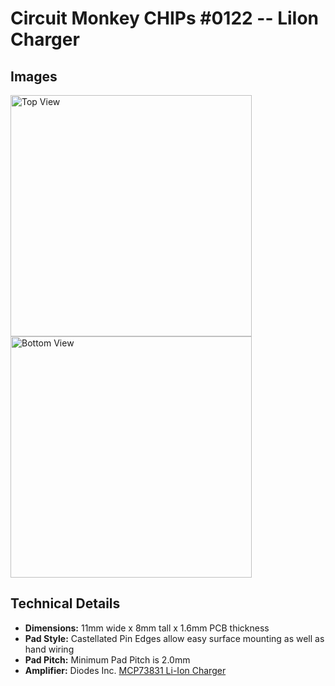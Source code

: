 # Circuit Monkey CHIPs &#35;0122 -- LiIon Charger

## Images
 <img src="Documents/assets/0122A-preview-top.png" alt="Top View" width="386" /> <img src="Documents/assets/0122A-preview-bottom.png" alt="Bottom View" width="386" />

## Technical Details
* **Dimensions:** 11mm wide x 8mm tall  x 1.6mm PCB thickness
* **Pad Style:** Castellated Pin Edges allow easy surface mounting as well as hand wiring
* **Pad Pitch:** Minimum Pad Pitch is 2.0mm
* **Amplifier:** Diodes Inc. [MCP73831 Li-Ion Charger](Documents/3rd-party/Microchip-MCP73831.pdf)

